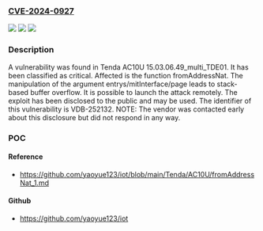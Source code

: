 ### [CVE-2024-0927](https://cve.mitre.org/cgi-bin/cvename.cgi?name=CVE-2024-0927)
![](https://img.shields.io/static/v1?label=Product&message=AC10U&color=blue)
![](https://img.shields.io/static/v1?label=Version&message=%3D%2015.03.06.49_multi_TDE01%20&color=brighgreen)
![](https://img.shields.io/static/v1?label=Vulnerability&message=CWE-121%20Stack-based%20Buffer%20Overflow&color=brighgreen)

### Description

A vulnerability was found in Tenda AC10U 15.03.06.49_multi_TDE01. It has been classified as critical. Affected is the function fromAddressNat. The manipulation of the argument entrys/mitInterface/page leads to stack-based buffer overflow. It is possible to launch the attack remotely. The exploit has been disclosed to the public and may be used. The identifier of this vulnerability is VDB-252132. NOTE: The vendor was contacted early about this disclosure but did not respond in any way.

### POC

#### Reference
- https://github.com/yaoyue123/iot/blob/main/Tenda/AC10U/fromAddressNat_1.md

#### Github
- https://github.com/yaoyue123/iot

